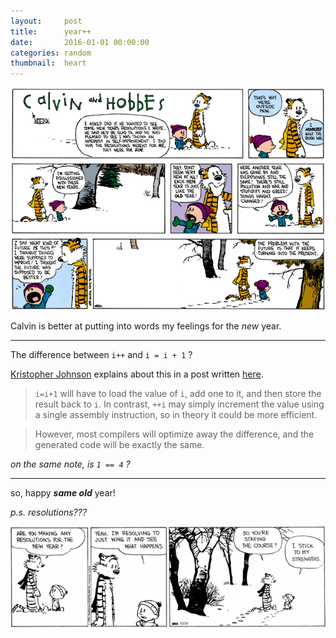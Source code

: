 ```yaml
---
layout:     post
title:      year++
date:       2016-01-01 00:00:00
categories: random
thumbnail:  heart
---
```


![Calvin and Hobbes; Dec 31, 1989](/i/Calvin-and-Hobbes-Dec-31-1989.gif)

Calvin is better at putting into words my feelings for the _new_ year.

---

The difference between ```i++``` and ```i = i + 1``` ?

[Kristopher Johnson](http://stackoverflow.com/users/1175/kristopher-johnson)
explains about this in a post written [here](http://stackoverflow.com/a/867705/2873157).

> ```i=i+1``` will have to load the value of ```i```, add one to it, and then store the
result back to ```i```. In contrast, ```++i``` may simply increment the value using a
single assembly instruction, so in theory it could be more efficient.

> However, most compilers will optimize away the difference,
and the generated code will be exactly the same.

_on the same note, is ```1 == 4``` ?_

---

so, happy **_same old_** year!

_p.s. resolutions???_

![Calvin and Hobbes; Dec 31, 2015](/i/Calvin-and-Hobbes-Dec-31-2015.gif)
